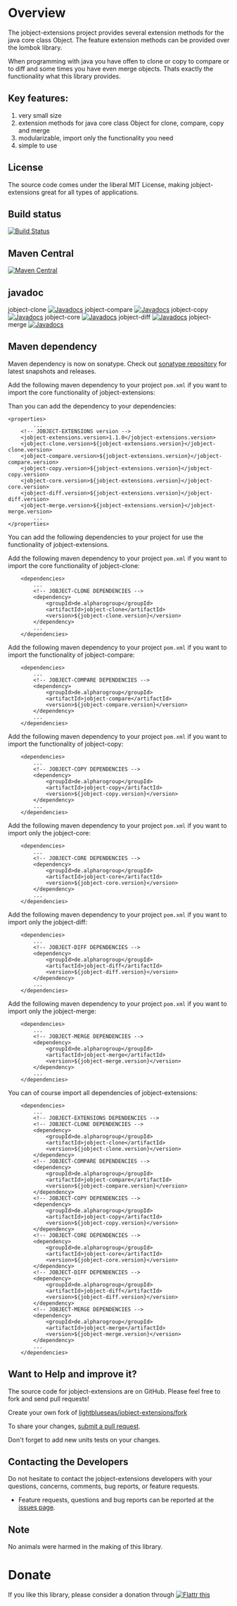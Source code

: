 # Overview

The jobject-extensions project provides several extension methods for the java core class Object. The feature extension methods can be provided over the lombok library. 

When programming with java you have offen to clone or copy to compare or to diff and some times you have even merge objects. 
Thats exactly the functionality what this library provides. 

## Key features:

1. very small size
2. extension methods for java core class Object for clone, compare, copy and merge
3. modularizable, import only the functionality you need
4. simple to use

## License

The source code comes under the liberal MIT License, making jobject-extensions great for all types of applications.

## Build status

[![Build Status](https://travis-ci.org/lightblueseas/jobject-extensions.svg?branch=master)](https://travis-ci.org/lightblueseas/jobject-extensions)

## Maven Central

[![Maven Central](https://maven-badges.herokuapp.com/maven-central/de.alpharogroup/jobject-extensions/badge.svg)](https://maven-badges.herokuapp.com/maven-central/de.alpharogroup/jobject-extensions)

## javadoc

jobject-clone [![Javadocs](http://www.javadoc.io/badge/de.alpharogroup/jobject-clone.svg)](http://www.javadoc.io/doc/de.alpharogroup/jobject-clone)
jobject-compare [![Javadocs](http://www.javadoc.io/badge/de.alpharogroup/jobject-compare.svg)](http://www.javadoc.io/doc/de.alpharogroup/jobject-compare)
jobject-copy [![Javadocs](http://www.javadoc.io/badge/de.alpharogroup/jobject-copy.svg)](http://www.javadoc.io/doc/de.alpharogroup/jobject-copy)
jobject-core [![Javadocs](http://www.javadoc.io/badge/de.alpharogroup/jobject-core.svg)](http://www.javadoc.io/doc/de.alpharogroup/jobject-core)
jobject-diff [![Javadocs](http://www.javadoc.io/badge/de.alpharogroup/jobject-diff.svg)](http://www.javadoc.io/doc/de.alpharogroup/jobject-diff)
jobject-merge [![Javadocs](http://www.javadoc.io/badge/de.alpharogroup/jobject-merge.svg)](http://www.javadoc.io/doc/de.alpharogroup/jobject-merge)

## Maven dependency

Maven dependency is now on sonatype.
Check out [sonatype repository](https://oss.sonatype.org/index.html#nexus-search;gav~de.alpharogroup~jobject-extensions~~~) for latest snapshots and releases.

Add the following maven dependency to your project `pom.xml` if you want to import the core functionality of jobject-extensions:

Than you can add the dependency to your dependencies:		

	<properties>
			...
		<!-- JOBJECT-EXTENSIONS version -->
		<jobject-extensions.version>1.1.0</jobject-extensions.version>		
		<jobject-clone.version>${jobject-extensions.version}</jobject-clone.version>
		<jobject-compare.version>${jobject-extensions.version}</jobject-compare.version>
		<jobject-copy.version>${jobject-extensions.version}</jobject-copy.version>
		<jobject-core.version>${jobject-extensions.version}</jobject-core.version>
		<jobject-diff.version>${jobject-extensions.version}</jobject-diff.version>
		<jobject-merge.version>${jobject-extensions.version}</jobject-merge.version>
			...
	</properties>
		
You can add the following dependencies to your project for use the functionality of jobject-extensions.

Add the following maven dependency to your project `pom.xml` if you want to import the core functionality of jobject-clone:

		<dependencies>
			...
			<!-- JOBJECT-CLONE DEPENDENCIES -->
			<dependency>
				<groupId>de.alpharogroup</groupId>
				<artifactId>jobject-clone</artifactId>
				<version>${jobject-clone.version}</version>
			</dependency>
			...
		</dependencies>

Add the following maven dependency to your project `pom.xml` if you want to import the functionality of jobject-compare:

		<dependencies>
			...
			<!-- JOBJECT-COMPARE DEPENDENCIES -->
			<dependency>
				<groupId>de.alpharogroup</groupId>
				<artifactId>jobject-compare</artifactId>
				<version>${jobject-compare.version}</version>
			</dependency>
			...
		</dependencies>


Add the following maven dependency to your project `pom.xml` if you want to import the functionality of jobject-copy:

		<dependencies>
			...
			<!-- JOBJECT-COPY DEPENDENCIES -->
			<dependency>
				<groupId>de.alpharogroup</groupId>
				<artifactId>jobject-copy</artifactId>
				<version>${jobject-copy.version}</version>
			</dependency>
			...
		</dependencies>


Add the following maven dependency to your project `pom.xml` if you want to import only the jobject-core:

		<dependencies>
			...
			<!-- JOBJECT-CORE DEPENDENCIES -->
			<dependency>
				<groupId>de.alpharogroup</groupId>
				<artifactId>jobject-core</artifactId>
				<version>${jobject-core.version}</version>
			</dependency>
			...
		</dependencies>


Add the following maven dependency to your project `pom.xml` if you want to import only the jobject-diff:

		<dependencies>
			...
			<!-- JOBJECT-DIFF DEPENDENCIES -->
			<dependency>
				<groupId>de.alpharogroup</groupId>
				<artifactId>jobject-diff</artifactId>
				<version>${jobject-diff.version}</version>
			</dependency>
			...
		</dependencies>


Add the following maven dependency to your project `pom.xml` if you want to import only the jobject-merge:

		<dependencies>
			...
			<!-- JOBJECT-MERGE DEPENDENCIES -->
			<dependency>
				<groupId>de.alpharogroup</groupId>
				<artifactId>jobject-merge</artifactId>
				<version>${jobject-merge.version}</version>
			</dependency>
			...
		</dependencies>


You can of course import all dependencies of jobject-extensions:

		<dependencies>
			...
			<!-- JOBJECT-EXTENSIONS DEPENDENCIES -->
			<!-- JOBJECT-CLONE DEPENDENCIES -->
			<dependency>
				<groupId>de.alpharogroup</groupId>
				<artifactId>jobject-clone</artifactId>
				<version>${jobject-clone.version}</version>
			</dependency>
			<!-- JOBJECT-COMPARE DEPENDENCIES -->
			<dependency>
				<groupId>de.alpharogroup</groupId>
				<artifactId>jobject-compare</artifactId>
				<version>${jobject-compare.version}</version>
			</dependency>
			<!-- JOBJECT-COPY DEPENDENCIES -->
			<dependency>
				<groupId>de.alpharogroup</groupId>
				<artifactId>jobject-copy</artifactId>
				<version>${jobject-copy.version}</version>
			</dependency>
			<!-- JOBJECT-CORE DEPENDENCIES -->
			<dependency>
				<groupId>de.alpharogroup</groupId>
				<artifactId>jobject-core</artifactId>
				<version>${jobject-core.version}</version>
			</dependency>
			<!-- JOBJECT-DIFF DEPENDENCIES -->
			<dependency>
				<groupId>de.alpharogroup</groupId>
				<artifactId>jobject-diff</artifactId>
				<version>${jobject-diff.version}</version>
			</dependency>
			<!-- JOBJECT-MERGE DEPENDENCIES -->
			<dependency>
				<groupId>de.alpharogroup</groupId>
				<artifactId>jobject-merge</artifactId>
				<version>${jobject-merge.version}</version>
			</dependency>
			...
		</dependencies>


## Want to Help and improve it? ###

The source code for jobject-extensions are on GitHub. Please feel free to fork and send pull requests!

Create your own fork of [lightblueseas/jobject-extensions/fork](https://github.com/lightblueseas/jobject-extensions/fork)

To share your changes, [submit a pull request](https://github.com/lightblueseas/jobject-extensions/pull/new/develop).

Don't forget to add new units tests on your changes.

## Contacting the Developers

Do not hesitate to contact the jobject-extensions developers with your questions, concerns, comments, bug reports, or feature requests.
- Feature requests, questions and bug reports can be reported at the [issues page](https://github.com/lightblueseas/jobject-extensions/issues).

## Note

No animals were harmed in the making of this library.

# Donate

If you like this library, please consider a donation through 
<a href="https://flattr.com/submit/auto?fid=r7vp62&url=https%3A%2F%2Fgithub.com%2Flightblueseas%2Fjobject-extensions" target="_blank">
<img src="http://button.flattr.com/flattr-badge-large.png" alt="Flattr this" title="Flattr this" border="0">
</a>
